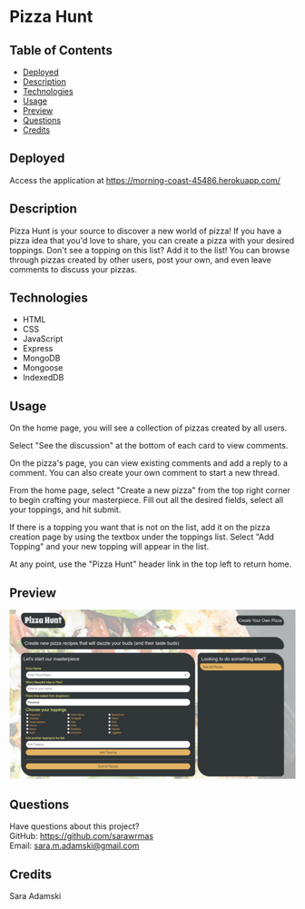 # Pizza Hunt

## Table of Contents
* [Deployed](#deployed)
* [Description](#description)
* [Technologies](#technologies)
* [Usage](#usage)
* [Preview](#preview)
* [Questions](#questions)
* [Credits](#credits)

## Deployed
Access the application at https://morning-coast-45486.herokuapp.com/

## Description
Pizza Hunt is your source to discover a new world of pizza! If you have a pizza idea that you'd love to share, you can create a pizza with your desired toppings. Don't see a topping on this list? Add it to the list! You can browse through pizzas created by other users, post your own, and even leave comments to discuss your pizzas.

## Technologies
* HTML
* CSS
* JavaScript
* Express
* MongoDB
* Mongoose
* IndexedDB

## Usage
On the home page, you will see a collection of pizzas created by all users.

Select "See the discussion" at the bottom of each card to view comments.

On the pizza's page, you can view existing comments and add a reply to a comment. You can also create your own comment to start a new thread.

From the home page, select "Create a new pizza" from the top right corner to begin crafting your masterpiece. Fill out all the desired fields, select all your toppings, and hit submit.

If there is a topping you want that is not on the list, add it on the pizza creation page by using the textbox under the toppings list. Select "Add Topping" and your new topping will appear in the list.

At any point, use the "Pizza Hunt" header link in the top left to return home.

## Preview
![screenshot](./public/assets/images/screenshot.png)

## Questions
Have questions about this project?  
GitHub: https://github.com/sarawrmas  
Email: sara.m.adamski@gmail.com

## Credits
Sara Adamski